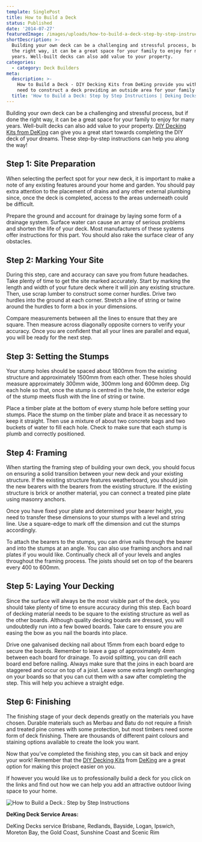 ```yaml
---
template: SinglePost
title: How to Build a Deck
status: Published
date: '2014-07-27'
featuredImage: /images/uploads/how-to-build-a-deck-step-by-step-instructions.jpg
shortDescription: >-
  Building your own deck can be a challenging and stressful process, but if done
  the right way, it can be a great space for your family to enjoy for many
  years. Well-built decks can also add value to your property.
categories:
  - category: Deck Builders
meta:
  description: >-
    How to Build a Deck - DIY Decking Kits from DeKing provide you with all you
    need to construct a deck providing an outside area for your family to enjoy.
  title: 'How to Build a Deck: Step by Step Instructions | Deking Decks'
---
```

Building your own deck can be a challenging and stressful process, but if done the right way, it can be a great space for your family to enjoy for many years. Well-built decks can also add value to your property. [DIY Decking Kits from DeKing](https://www.dekingdecks.com.au/services/diy-kitset-decks-patios/) can give you a great start towards completing the DIY deck of your dreams. These step-by-step instructions can help you along the way!

## Step 1: Site Preparation

When selecting the perfect spot for your new deck, it is important to make a note of any existing features around your home and garden. You should pay extra attention to the placement of drains and any other external plumbing since, once the deck is completed, access to the areas underneath could be difficult.

Prepare the ground and account for drainage by laying some form of a drainage system. Surface water can cause an array of serious problems and shorten the life of your deck. Most manufacturers of these systems offer instructions for this part. You should also rake the surface clear of any obstacles.

## Step 2: Marking Your Site

During this step, care and accuracy can save you from future headaches. Take plenty of time to get the site marked accurately. Start by marking the length and width of your future deck where it will join any existing structure. Then, use scrap lumber to construct some corner hurdles. Drive two hurdles into the ground at each corner. Stretch a line of string or twine around the hurdles to form a box in your dimensions.

Compare measurements between all the lines to ensure that they are square. Then measure across diagonally opposite corners to verify your accuracy. Once you are confident that all your lines are parallel and equal, you will be ready for the next step.

## Step 3: Setting the Stumps

Your stump holes should be spaced about 1800mm from the existing structure and approximately 1500mm from each other. These holes should measure approximately 300mm wide, 300mm long and 600mm deep. Dig each hole so that, once the stump is centred in the hole, the exterior edge of the stump meets flush with the line of string or twine.

Place a timber plate at the bottom of every stump hole before setting your stumps. Place the stump on the timber plate and brace it as necessary to keep it straight. Then use a mixture of about two concrete bags and two buckets of water to fill each hole. Check to make sure that each stump is plumb and correctly positioned.

## Step 4: Framing

When starting the framing step of building your own deck, you should focus on ensuring a solid transition between your new deck and your existing structure. If the existing structure features weatherboard, you should join the new bearers with the bearers from the existing structure. If the existing structure is brick or another material, you can connect a treated pine plate using masonry anchors.

Once you have fixed your plate and determined your bearer height, you need to transfer these dimensions to your stumps with a level and string line. Use a square-edge to mark off the dimension and cut the stumps accordingly.

To attach the bearers to the stumps, you can drive nails through the bearer and into the stumps at an angle. You can also use framing anchors and nail plates if you would like. Continually check all of your levels and angles throughout the framing process. The joists should set on top of the bearers every 400 to 600mm.

## Step 5: Laying Your Decking

Since the surface will always be the most visible part of the deck, you should take plenty of time to ensure accuracy during this step. Each board of decking material needs to be square to the existing structure as well as the other boards. Although quality decking boards are dressed, you will undoubtedly run into a few bowed boards. Take care to ensure you are easing the bow as you nail the boards into place.

Drive one galvanised decking nail about 15mm from each board edge to secure the boards. Remember to leave a gap of approximately 4mm between each board for drainage. To avoid splitting, you can drill each board end before nailing. Always make sure that the joins in each board are staggered and occur on top of a joist. Leave some extra length overhanging on your boards so that you can cut them with a saw after completing the step. This will help you achieve a straight edge.

## Step 6: Finishing

The finishing stage of your deck depends greatly on the materials you have chosen. Durable materials such as Merbau and Batu do not require a finish and treated pine comes with some protection, but most timbers need some form of deck finishing. There are thousands of different paint colours and staining options available to create the look you want.

Now that you’ve completed the finishing step, you can sit back and enjoy your work! Remember that the [DIY Decking Kits](https://www.dekingdecks.com.au/services/diy-kitset-decks-patios/) from [DeKing](https://www.dekingdecks.com.au/) are a great option for making this project easier on you.

If however you would like us to professionally build a deck for you click on the links and find out how we can help you add an attractive outdoor living space to your home.

![How to Build a Deck.: Step by Step Instructions](/images/uploads/how-to-build-a-deck-step-by-step-instructions.jpg)

**DeKing Deck Service Areas:**

DeKing Decks service Brisbane, Redlands, Bayside, Logan, Ipswich, Moreton Bay, the Gold Coast, Sunshine Coast and Scenic Rim
